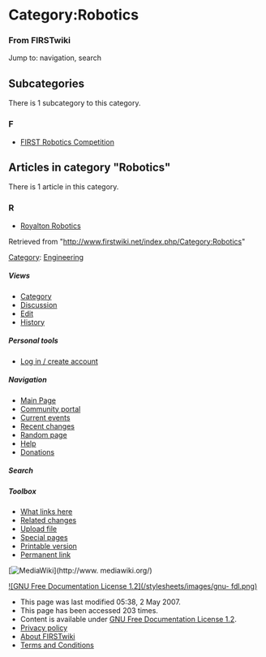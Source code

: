 # Category:Robotics

### From FIRSTwiki

Jump to: navigation, search

  

## Subcategories

There is 1 subcategory to this category.

### F

  * [FIRST Robotics Competition](/index.php/Category:FIRST_Robotics_Competition "Category:FIRST Robotics Competition" )

## Articles in category "Robotics"

There is 1 article in this category.

### R

  * [Royalton Robotics](/index.php/Royalton_Robotics "Royalton Robotics" )

Retrieved from "<http://www.firstwiki.net/index.php/Category:Robotics>"

[Category](/index.php?title=Special:Categories&article=Category%3ARobotics
"Special:Categories" ): [Engineering](/index.php/Category:Engineering
"Category:Engineering" )

##### Views

  * [Category](/index.php/Category:Robotics)
  * [Discussion](/index.php?title=Category_talk:Robotics&action=edit)
  * [Edit](/index.php?title=Category:Robotics&action=edit)
  * [History](/index.php?title=Category:Robotics&action=history)

##### Personal tools

  * [Log in / create account](/index.php?title=Special:Userlogin&returnto=Category:Robotics)

[](/index.php/Main_Page "Main Page" )

##### Navigation

  * [Main Page](/index.php/Main_Page)
  * [Community portal](/index.php/FIRSTwiki:Community_portal)
  * [Current events](/index.php/Current_events)
  * [Recent changes](/index.php/Special:Recentchanges)
  * [Random page](/index.php/Special:Random)
  * [Help](/index.php/Help:Contents)
  * [Donations](/index.php/FIRSTwiki:Site_support)

##### Search



##### Toolbox

  * [What links here](/index.php/Special:Whatlinkshere/Category:Robotics)
  * [Related changes](/index.php/Special:Recentchangeslinked/Category:Robotics)
  * [Upload file](/index.php/Special:Upload)
  * [Special pages](/index.php/Special:Specialpages)
  * [Printable version](/index.php?title=Category:Robotics&printable=yes)
  * [Permanent link](/index.php?title=Category:Robotics&oldid=60016)

[![MediaWiki](/skins/common/images/poweredby_mediawiki_88x31.png)](http://www.
mediawiki.org/)

[![GNU Free Documentation License 1.2](/stylesheets/images/gnu-
fdl.png)](http://www.gnu.org/copyleft/fdl.html)

  * This page was last modified 05:38, 2 May 2007.
  * This page has been accessed 203 times.
  * Content is available under [GNU Free Documentation License 1.2](http://www.gnu.org/copyleft/fdl.html "http://www.gnu.org/copyleft/fdl.html" ).
  * [Privacy policy](/index.php/FIRSTwiki:Privacy_policy "FIRSTwiki:Privacy policy" )
  * [About FIRSTwiki](/index.php/FIRSTwiki:About "FIRSTwiki:About" )
  * [Terms and Conditions](/index.php/FIRSTwiki:Terms_and_conditions "FIRSTwiki:Terms and conditions" )

